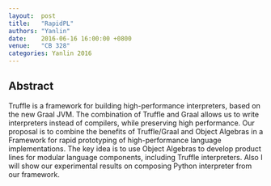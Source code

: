 ```yaml
--- 
layout:  post 
title:   "RapidPL"
authors: "Yanlin"
date:    2016-06-16 16:00:00 +0800
venue:   "CB 328"
categories: Yanlin 2016
--- 
```

## Abstract

Truffle is a framework for building high-performance interpreters, based on
the
new Graal JVM. The combination of Truffle and Graal allows us to write
interpreters instead of compilers, while preserving high performance. Our
proposal is to combine the benefits of Truffle/Graal and Object Algebras in
a
Framework for rapid prototyping of high-performance language
implementations.
The key idea is to use Object Algebras to develop product lines for modular
language components, including Truffle interpreters. Also I will show our
experimental results on composing Python interpreter from our framework.

